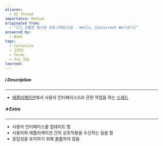 ```yaml
---
aliases:
  - UI Thread
importance: Medium
originated from:
  - "[[📘 코틀린 동시성 프로그래밍/1장 - Hello, Concurrent World!]]"
answered by:
  - Book
tags:
  - Coroutine
  - 코루틴
  - Terms
  - 주요_개념
learned:
---
```

##### ℹ️ Description
---
- [애플리케이션](애플리케이션.md)에서 사용자 인터페이스(UI) 관련 작업을 하는 [스레드](스레드.md)

##### ➕ Extra
---
- 사용자 인터페이스를 업데이트 함
- 사용자와 애플리케이션 간의 상호작용을 수신하는 일을 함
- 응답성을 유지하기 위해 [블록](스레드%20블로킹.md)하지 않음
